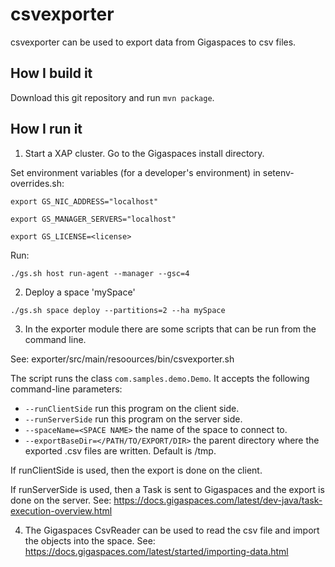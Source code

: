 # csvexporter

csvexporter can be used to export data from Gigaspaces to csv files.

## How I build it

Download this git repository and run `mvn package`.

## How I run it

1. Start a XAP cluster. Go to the Gigaspaces install directory.

Set environment variables (for a developer's environment) in setenv-overrides.sh:

`export GS_NIC_ADDRESS="localhost"`

`export GS_MANAGER_SERVERS="localhost"`

`export GS_LICENSE=<license>`

Run:

`./gs.sh host run-agent --manager --gsc=4`

2. Deploy a space 'mySpace'

`./gs.sh space deploy --partitions=2 --ha mySpace`

3. In the exporter module there are some scripts that can be run from the command line.

See: exporter/src/main/resoources/bin/csvexporter.sh

The script runs the class `com.samples.demo.Demo`. It accepts the following command-line parameters:

* `--runClientSide` run this program on the client side.
* `--runServerSide` run this program on the server side.
* `--spaceName=<SPACE NAME>` the name of the space to connect to.
* `--exportBaseDir=</PATH/TO/EXPORT/DIR>` the parent directory where the exported .csv files are written. Default is /tmp.

If runClientSide is used, then the export is done on the client.

If runServerSide is used, then a Task is sent to Gigaspaces and the export is done on the server. See: https://docs.gigaspaces.com/latest/dev-java/task-execution-overview.html

4. The Gigaspaces CsvReader can be used to read the csv file and import the objects into the space. See: https://docs.gigaspaces.com/latest/started/importing-data.html




